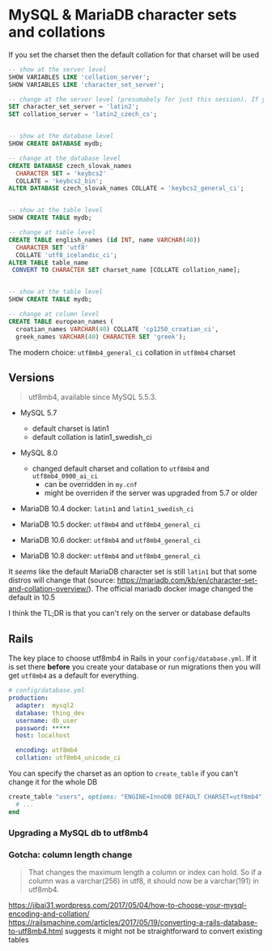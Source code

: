 # MySQL & MariaDB character sets and collations

If you set the charset then the default collation for that charset will be used

```sql
-- show at the server level
SHOW VARIABLES LIKE 'collation_server';
SHOW VARIABLES LIKE 'character_set_server';

-- change at the server level (presumabely for just this session). If you want to change for all sessions, change my.cnf
SET character_set_server = 'latin2';
SET collation_server = 'latin2_czech_cs';


-- show at the database level
SHOW CREATE DATABASE mydb;

-- change at the database level
CREATE DATABASE czech_slovak_names
  CHARACTER SET = 'keybcs2'
  COLLATE = 'keybcs2_bin';
ALTER DATABASE czech_slovak_names COLLATE = 'keybcs2_general_ci';


-- show at the table level
SHOW CREATE TABLE mydb;

-- change at table level
CREATE TABLE english_names (id INT, name VARCHAR(40))
  CHARACTER SET 'utf8'
  COLLATE 'utf8_icelandic_ci';
ALTER TABLE table_name
 CONVERT TO CHARACTER SET charset_name [COLLATE collation_name];


-- show at the table level
SHOW CREATE TABLE mydb;

-- change at column level
CREATE TABLE european_names (
  croatian_names VARCHAR(40) COLLATE 'cp1250_croatian_ci',
  greek_names VARCHAR(40) CHARACTER SET 'greek');
```

The modern choice: `utf8mb4_general_ci` collation in `utf8mb4` charset

## Versions

> utf8mb4, available since MySQL 5.5.3.

- MySQL 5.7
    - default charset is latin1
    - default collation is latin1_swedish_ci
- MySQL 8.0
    - changed default charset and collation to `utf8mb4` and
      `utf8mb4_0900_ai_ci`
        - can be overridden in `my.cnf`
        - might be overriden if the server was upgraded from 5.7 or older

- MariaDB 10.4 docker: `latin1` and `latin1_swedish_ci`
- MariaDB 10.5 docker: `utf8mb4` and `utf8mb4_general_ci`
- MariaDB 10.6 docker: `utf8mb4` and `utf8mb4_general_ci`
- MariaDB 10.8 docker: `utf8mb4` and `utf8mb4_general_ci`

It _seems_ like the default MariaDB character set is still `latin1` but that
some distros will change that (source:
https://mariadb.com/kb/en/character-set-and-collation-overview/). The official
mariadb docker image changed the default in 10.5

I think the TL;DR is that you can't rely on the server or database defaults

## Rails

The key place to choose utf8mb4 in Rails in your `config/database.yml`. If it is
set there **before** you create your database or run migrations then you will
get `utf8mb4` as a default for everything.

```yaml
# config/database.yml
production:
  adapter:  mysql2
  database: thing_dev
  username: db_user
  password: *****
  host: localhost

  encoding: utf8mb4
  collation: utf8mb4_unicode_ci
```

You can specify the charset as an option to `create_table` if you can't change
it for the whole DB

```ruby
create_table "users", options: "ENGINE=InnoDB DEFAULT CHARSET=utf8mb4", force: :cascade do |t|
  # ...
end
```

### Upgrading a MySQL db to utf8mb4

### Gotcha: column length change

> That changes the maximum length a column or index can hold. So if a column was
> a varchar(256) in utf8, it should now be a varchar(191) in utf8mb4.

https://jibai31.wordpress.com/2017/05/04/how-to-choose-your-mysql-encoding-and-collation/
https://railsmachine.com/articles/2017/05/19/converting-a-rails-database-to-utf8mb4.html
suggests it might not be straightforward to convert existing tables
